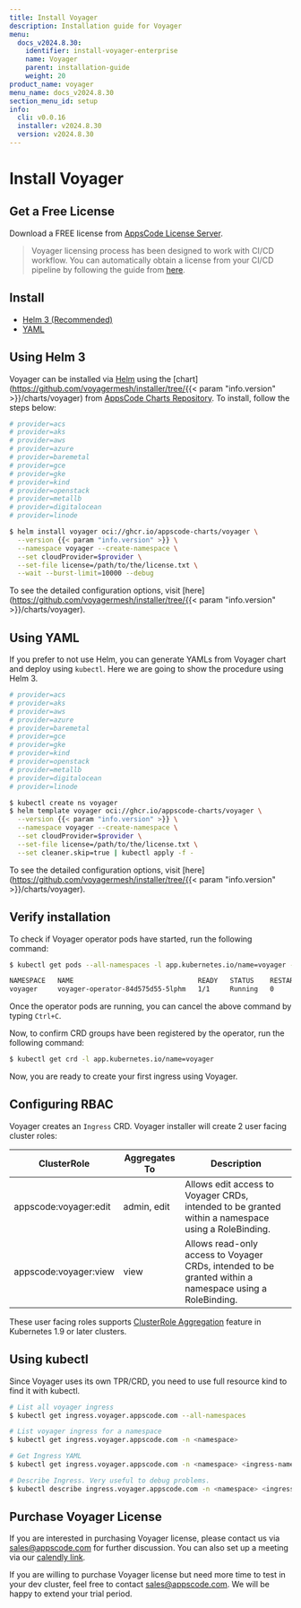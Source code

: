 ```yaml
---
title: Install Voyager
description: Installation guide for Voyager
menu:
  docs_v2024.8.30:
    identifier: install-voyager-enterprise
    name: Voyager
    parent: installation-guide
    weight: 20
product_name: voyager
menu_name: docs_v2024.8.30
section_menu_id: setup
info:
  cli: v0.0.16
  installer: v2024.8.30
  version: v2024.8.30
---
```


# Install Voyager

## Get a Free License

Download a FREE license from [AppsCode License Server](https://appscode.com/issue-license?p=voyager).

> Voyager licensing process has been designed to work with CI/CD workflow. You can automatically obtain a license from your CI/CD pipeline by following the guide from [here](https://github.com/appscode/offline-license-server#offline-license-server).

## Install

<ul class="nav nav-tabs" id="installerTab" role="tablist">
  <li class="nav-item">
    <a class="nav-link active" id="helm3-tab" data-toggle="tab" href="#helm3" role="tab" aria-controls="helm3" aria-selected="true">Helm 3 (Recommended)</a>
  </li>
  <li class="nav-item">
    <a class="nav-link" id="script-tab" data-toggle="tab" href="#script" role="tab" aria-controls="script" aria-selected="false">YAML</a>
  </li>
</ul>
<div class="tab-content" id="installerTabContent">
  <div class="tab-pane fade show active" id="helm3" role="tabpanel" aria-labelledby="helm3-tab">

## Using Helm 3

Voyager can be installed via [Helm](https://helm.sh/) using the [chart](https://github.com/voyagermesh/installer/tree/{{< param "info.version" >}}/charts/voyager) from [AppsCode Charts Repository](https://github.com/appscode/charts). To install, follow the steps below:

```bash
# provider=acs
# provider=aks
# provider=aws
# provider=azure
# provider=baremetal
# provider=gce
# provider=gke
# provider=kind
# provider=openstack
# provider=metallb
# provider=digitalocean
# provider=linode

$ helm install voyager oci://ghcr.io/appscode-charts/voyager \
  --version {{< param "info.version" >}} \
  --namespace voyager --create-namespace \
  --set cloudProvider=$provider \
  --set-file license=/path/to/the/license.txt \
  --wait --burst-limit=10000 --debug
```

To see the detailed configuration options, visit [here](https://github.com/voyagermesh/installer/tree/{{< param "info.version" >}}/charts/voyager).

</div>
<div class="tab-pane fade" id="script" role="tabpanel" aria-labelledby="script-tab">

## Using YAML

If you prefer to not use Helm, you can generate YAMLs from Voyager chart and deploy using `kubectl`. Here we are going to show the procedure using Helm 3.

```bash
# provider=acs
# provider=aks
# provider=aws
# provider=azure
# provider=baremetal
# provider=gce
# provider=gke
# provider=kind
# provider=openstack
# provider=metallb
# provider=digitalocean
# provider=linode

$ kubectl create ns voyager
$ helm template voyager oci://ghcr.io/appscode-charts/voyager \
  --version {{< param "info.version" >}} \
  --namespace voyager --create-namespace \
  --set cloudProvider=$provider \
  --set-file license=/path/to/the/license.txt \
  --set cleaner.skip=true | kubectl apply -f -
```

To see the detailed configuration options, visit [here](https://github.com/voyagermesh/installer/tree/{{< param "info.version" >}}/charts/voyager).

</div>
</div>

## Verify installation

To check if Voyager operator pods have started, run the following command:

```bash
$ kubectl get pods --all-namespaces -l app.kubernetes.io/name=voyager --watch

NAMESPACE   NAME                               READY   STATUS    RESTARTS   AGE
voyager     voyager-operator-84d575d55-5lphm   1/1     Running   0          6m42s
```

Once the operator pods are running, you can cancel the above command by typing `Ctrl+C`.

Now, to confirm CRD groups have been registered by the operator, run the following command:

```bash
$ kubectl get crd -l app.kubernetes.io/name=voyager
```

Now, you are ready to create your first ingress using Voyager.

## Configuring RBAC

Voyager creates an `Ingress` CRD. Voyager installer will create 2 user facing cluster roles:

| ClusterRole           | Aggregates To | Description                           |
|-----------------------|---------------|---------------------------------------|
| appscode:voyager:edit | admin, edit   | Allows edit access to Voyager CRDs, intended to be granted within a namespace using a RoleBinding. |
| appscode:voyager:view | view          | Allows read-only access to Voyager CRDs, intended to be granted within a namespace using a RoleBinding. |

These user facing roles supports [ClusterRole Aggregation](https://kubernetes.io/docs/admin/authorization/rbac/#aggregated-clusterroles) feature in Kubernetes 1.9 or later clusters.

## Using kubectl

Since Voyager uses its own TPR/CRD, you need to use full resource kind to find it with kubectl.

```bash
# List all voyager ingress
$ kubectl get ingress.voyager.appscode.com --all-namespaces

# List voyager ingress for a namespace
$ kubectl get ingress.voyager.appscode.com -n <namespace>

# Get Ingress YAML
$ kubectl get ingress.voyager.appscode.com -n <namespace> <ingress-name> -o yaml

# Describe Ingress. Very useful to debug problems.
$ kubectl describe ingress.voyager.appscode.com -n <namespace> <ingress-name>
```

## Purchase Voyager License

If you are interested in purchasing Voyager license, please contact us via sales@appscode.com for further discussion. You can also set up a meeting via our [calendly link](https://calendly.com/appscode/30min).

If you are willing to purchase Voyager license but need more time to test in your dev cluster, feel free to contact sales@appscode.com. We will be happy to extend your trial period.
